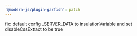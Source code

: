 ```yaml
---
'@modern-js/plugin-garfish': patch
---
```


fix: default config \_SERVER_DATA to insulationVariable and set disableCssExtract to be true
